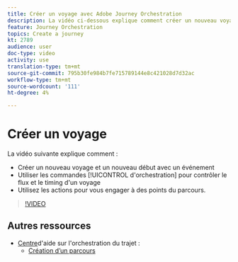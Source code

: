 ```yaml
---
title: Créer un voyage avec Adobe Journey Orchestration
description: La vidéo ci-dessous explique comment créer un nouveau voyage, début avec un événement, utiliser les commandes d'orchestration pour contrôler le flux et le timing d'un voyage, et utiliser Actions pour s'engager à des points du parcours.
feature: Journey Orchestration
topics: Create a journey
kt: 2789
audience: user
doc-type: video
activity: use
translation-type: tm+mt
source-git-commit: 795b30fe984b7fe715789144e8c421028d7d32ac
workflow-type: tm+mt
source-wordcount: '111'
ht-degree: 4%

---
```



# Créer un voyage

La vidéo suivante explique comment :

* Créer un nouveau voyage et un nouveau début avec un événement
* Utiliser les commandes [!UICONTROL d&#39;orchestration] pour contrôler le flux et le timing d&#39;un voyage
* Utilisez les actions pour vous engager à des points du parcours.

>[!VIDEO](https://video.tv.adobe.com/v/29696?quality=12)

## Autres ressources

* [Centre](https://docs.adobe.com/content/help/en/journeys/using/journey-orchestration-home.html)d&#39;aide sur l&#39;orchestration du trajet :
   * [Création d’un parcours](https://docs.adobe.com/content/help/en/journeys/using/building-journeys/about-journey-building/journey.html)
